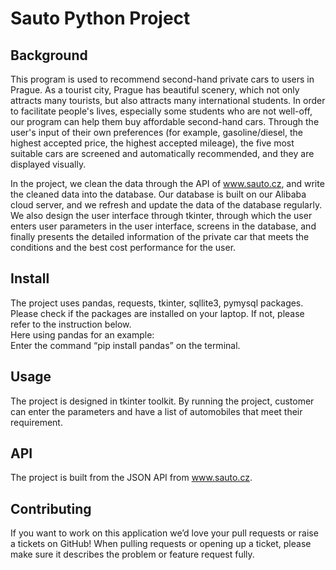 # Sauto Python Project 

## Background

This program is used to recommend second-hand private cars to users in Prague. As a tourist city, Prague has beautiful scenery, which not only attracts many tourists, but also attracts many international students. In order to facilitate people's lives, especially some students who are not well-off, our program can help them buy affordable second-hand cars. Through the user's input of their own preferences (for example, gasoline/diesel, the highest accepted price, the highest accepted mileage), the five most suitable cars are screened and automatically recommended, and they are displayed visually.

In the project, we clean the data through the API of www.sauto.cz, and write the cleaned data into the database. Our database is built on our Alibaba cloud server, and we refresh and update the data of the database regularly. We also design the user interface through tkinter, through which the user enters user parameters in the user interface, screens in the database, and finally presents the detailed information of the private car that meets the conditions and the best cost performance for the user.

## Install

The project uses pandas, requests, tkinter, sqllite3, pymysql packages. Please check if the packages are installed on your laptop. If not, please refer to the instruction below.   
Here using pandas for an example:  
Enter the command “pip install pandas” on the terminal. 

## Usage 
The project is designed in tkinter toolkit. By running the project, customer can enter the parameters and have a list of automobiles that meet their requirement. 

## API
The project is built from the JSON API from www.sauto.cz. 



## Contributing 
If you want to work on this application we’d love your pull requests or raise a tickets on GitHub! When pulling requests or opening up a ticket, please make sure it describes the problem or feature request fully.

